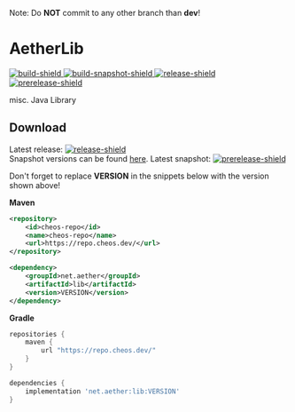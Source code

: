 <!-- insert url to net.aether:lib:latest of type release on maven.cheos.dev to -->
[build]: https://maven.cheos.dev/service/rest/repository/browse/maven-default/net/aether/lib/
<!-- static url to net.aether:lib on maven.cheos.dev -->
[build-snapshot]: https://maven.cheos.dev/service/rest/repository/browse/maven-default/net/aether/lib/
<!-- insert latest release url here -->
[release]: https://github.com/net-aether/AetherLib/releases
<!-- insert latest prerelease url here -->
[prerelease]: https://github.com/net-aether/AetherLib/releases/tag/0.1.1-14-SNAPSHOT
[build-shield]: https://github.com/net-aether/AetherLib/workflows/Build/badge.svg
[build-snapshot-shield]: https://github.com/net-aether/AetherLib/workflows/Build%20Snapshot/badge.svg
[release-shield]: https://img.shields.io/github/v/release/net-aether/AetherLib?label=Release&logo=github
[prerelease-shield]: https://img.shields.io/github/v/release/net-aether/AetherLib?include_prereleases&label=Pre-Release&logo=github

Note: Do **NOT** commit to any other branch than **dev**!

# AetherLib

[ ![build-shield][] ][build]
[ ![build-snapshot-shield][] ][build-snapshot]
[ ![release-shield][] ][release]
[ ![prerelease-shield][] ][prerelease]

misc. Java Library

## Download

Latest release: [ ![release-shield][] ][release]<br>
Snapshot versions can be found [here](https://maven.cheos.dev/service/rest/repository/browse/maven-default/net/aether/lib/). Latest snapshot: [ ![prerelease-shield][] ][prerelease]

Don't forget to replace **VERSION** in the snippets below with the version shown above!

**Maven**
```xml
<repository>
    <id>cheos-repo</id>
    <name>cheos-repo</name>
    <url>https://repo.cheos.dev/</url>
</repository>
```
```xml
<dependency>
    <groupId>net.aether</groupId>
    <artifactId>lib</artifactId>
    <version>VERSION</version>
</dependency>
```

**Gradle**

```gradle
repositories {
    maven {
        url "https://repo.cheos.dev/"
    }
}

dependencies {
    implementation 'net.aether:lib:VERSION'
}
```
